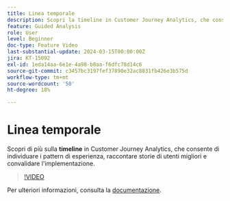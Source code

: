 ```yaml
---
title: Linea temporale
description: Scopri la timeline in Customer Journey Analytics, che consente di trovare modelli di esperienza, raccontare storie di utenti migliori e convalidare l’implementazione.
feature: Guided Analysis
role: User
level: Beginner
doc-type: Feature Video
last-substantial-update: 2024-03-15T00:00:00Z
jira: KT-15092
exl-id: 1eda14aa-6e1e-4a98-b0aa-f6dfc78d14c6
source-git-commit: c3457bc3197fef37890e32ac8831fb426e3b575d
workflow-type: tm+mt
source-wordcount: '50'
ht-degree: 18%

---
```


# Linea temporale

Scopri di più sulla **timeline** in Customer Journey Analytics, che consente di individuare i pattern di esperienza, raccontare storie di utenti migliori e convalidare l&#39;implementazione.

>[!VIDEO](https://video.tv.adobe.com/v/3427810/?learn=on)

Per ulteriori informazioni, consulta la [documentazione](https://experienceleague.adobe.com/it/docs/analytics-platform/using/guided-analysis/streams/timeline).
